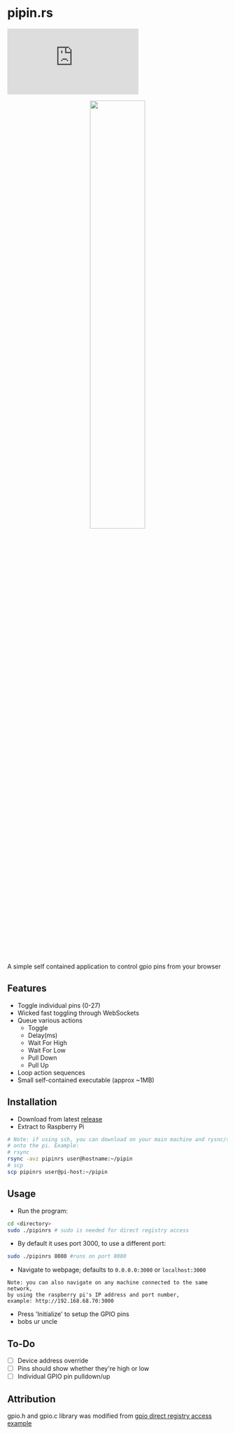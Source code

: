 # pipin.rs  
[![Release](https://img.shields.io/github/v/release/nuttycream/pipin.rs)](https://github.com/nuttycream/pipin.rs/releases)  
<p align="center"> 
  <img src="https://github.com/user-attachments/assets/f9537cfe-b7ee-4dc9-8c86-3f0a184a50bd" width="50%">
</p>  

A simple self contained application to control gpio pins from your browser

## Features

- Toggle individual pins (0-27)
- Wicked fast toggling through WebSockets
- Queue various actions
  - Toggle
  - Delay(ms)
  - Wait For High
  - Wait For Low
  - Pull Down
  - Pull Up
- Loop action sequences
- Small self-contained executable (approx ~1MB)

## Installation

- Download from latest
  [release](https://github.com/nuttycream/pipin.rs/releases)
- Extract to Raspberry Pi

```sh
# Note: if using ssh, you can download on your main machine and rysnc/scp the executable
# onto the pi. Example:
# rsync
rsync -avz pipinrs user@hostname:~/pipin
# scp
scp pipinrs user@pi-host:~/pipin
```

## Usage

- Run the program:

```sh
cd <directory>
sudo ./pipinrs # sudo is needed for direct registry access
```

- By default it uses port 3000, to use a different port:

```sh
sudo ./pipinrs 8080 #runs on port 8080
```

- Navigate to webpage; defaults to `0.0.0.0:3000` or `localhost:3000`

```
Note: you can also navigate on any machine connected to the same network,
by using the raspberry pi's IP address and port number,
example: http://192.168.68.70:3000
```

- Press 'Initialize' to setup the GPIO pins
- bobs ur uncle

## To-Do

- [ ] Device address override
- [ ] Pins should show whether they're high or low
- [ ] Individual GPIO pin pulldown/up

## Attribution

gpio.h and gpio.c library was modified from
[gpio direct registry access example](https://elinux.org/RPi_GPIO_Code_Samples#Direct_register_access)
